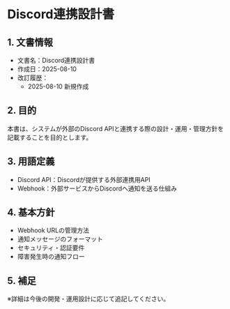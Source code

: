 # Discord連携設計書

## 1. 文書情報
- 文書名：Discord連携設計書
- 作成日：2025-08-10
- 改訂履歴：
    - 2025-08-10 新規作成

## 2. 目的
本書は、システムが外部のDiscord APIと連携する際の設計・運用・管理方針を記載することを目的とします。

## 3. 用語定義
- Discord API：Discordが提供する外部連携用API
- Webhook：外部サービスからDiscordへ通知を送る仕組み

## 4. 基本方針
- Webhook URLの管理方法
- 通知メッセージのフォーマット
- セキュリティ・認証要件
- 障害発生時の通知フロー

## 5. 補足
※詳細は今後の開発・運用設計に応じて追記してください。
